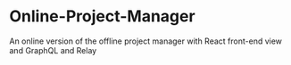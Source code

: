 # Online-Project-Manager
An online version of the offline project manager with React front-end view and GraphQL and Relay
